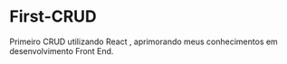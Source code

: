# First-CRUD
Primeiro CRUD utilizando React , aprimorando meus conhecimentos em desenvolvimento Front End.
